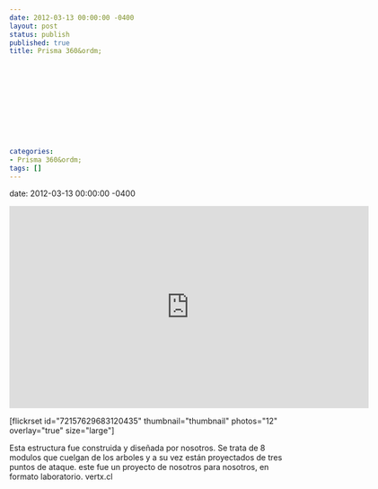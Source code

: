 ```yaml
---
date: 2012-03-13 00:00:00 -0400
layout: post
status: publish
published: true
title: Prisma 360&ordm;
 
 
 
 
 
 
 
 
 
 
 
categories:
- Prisma 360&ordm;
tags: []
---
```

date: 2012-03-13 00:00:00 -0400
<p><iframe src="http://player.vimeo.com/video/38442937?title=0&amp;byline=0&amp;portrait=0&amp;color=fa758e" frameborder="0" width="640" height="360"></iframe></p>
<p>[flickrset id="72157629683120435" thumbnail="thumbnail" photos="12" overlay="true" size="large"]</p>
<p>Esta estructura fue construida y dise&ntilde;ada por nosotros. Se trata de 8 modulos que cuelgan de los arboles y a su vez est&aacute;n proyectados de tres puntos de ataque. este fue un proyecto de nosotros para nosotros, en formato laboratorio. vertx.cl</p>
